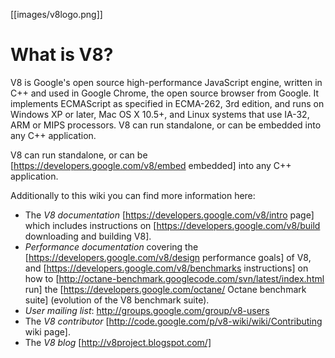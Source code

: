 [[images/v8logo.png]]
# What is V8?

V8 is Google's open source high-performance JavaScript engine, written in C++ and used in Google Chrome, the open source browser from Google. It implements ECMAScript as specified in ECMA-262, 3rd edition, and runs on Windows XP or later, Mac OS X 10.5+, and Linux systems that use IA-32, ARM or MIPS processors. V8 can run standalone, or can be embedded into any C++ application.

V8 can run standalone, or can be [https://developers.google.com/v8/embed embedded] into any C++ application.

Additionally to this wiki you can find more information here:

 * The *V8 documentation* [https://developers.google.com/v8/intro page] which includes instructions on [https://developers.google.com/v8/build downloading and building V8].
 * *Performance documentation* covering the [https://developers.google.com/v8/design performance goals] of V8, and [https://developers.google.com/v8/benchmarks instructions] on how to [http://octane-benchmark.googlecode.com/svn/latest/index.html run] the [https://developers.google.com/octane/ Octane benchmark suite] (evolution of the V8 benchmark suite).
 * *User mailing list*: http://groups.google.com/group/v8-users
 * The *V8 contributor* [http://code.google.com/p/v8-wiki/wiki/Contributing wiki page].
 * The *V8 blog* [http://v8project.blogspot.com/]